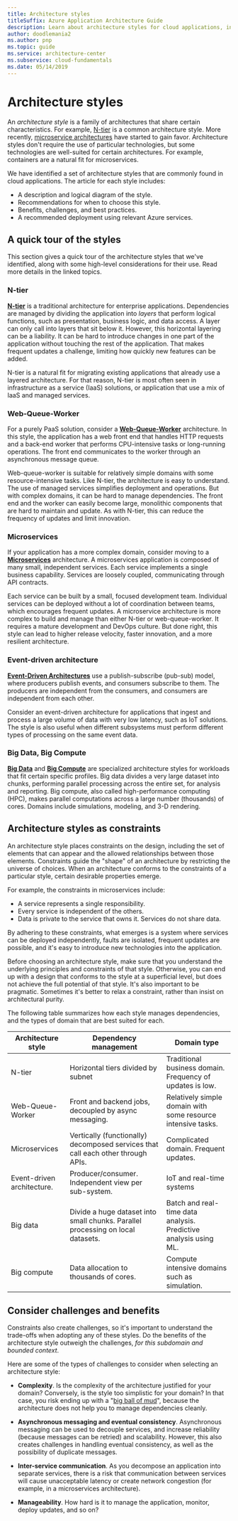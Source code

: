 ```yaml
---
title: Architecture styles
titleSuffix: Azure Application Architecture Guide
description: Learn about architecture styles for cloud applications, including descriptions, recommendations, best practices, and recommended deployment with Azure services.
author: doodlemania2
ms.author: pnp
ms.topic: guide
ms.service: architecture-center
ms.subservice: cloud-fundamentals
ms.date: 05/14/2019
---
```


# Architecture styles

An *architecture style* is a family of architectures that share certain characteristics. For example, [N-tier][n-tier] is a common architecture style. More recently, [microservice architectures][microservices] have started to gain favor. Architecture styles don't require the use of particular technologies, but some technologies are well-suited for certain architectures. For example, containers are a natural fit for microservices.

We have identified a set of architecture styles that are commonly found in cloud applications. The article for each style includes:

- A description and logical diagram of the style.
- Recommendations for when to choose this style.
- Benefits, challenges, and best practices.
- A recommended deployment using relevant Azure services.

## A quick tour of the styles

This section gives a quick tour of the architecture styles that we've identified, along with some high-level considerations for their use. Read more details in the linked topics.

### N-tier

**[N-tier][n-tier]** is a traditional architecture for enterprise applications. Dependencies are managed by dividing the application into *layers* that perform logical functions, such as presentation, business logic, and data access. A layer can only call into layers that sit below it. However, this horizontal layering can be a liability. It can be hard to introduce changes in one part of the application without touching the rest of the application. That makes frequent updates a challenge, limiting how quickly new features can be added.

N-tier is a natural fit for migrating existing applications that already use a layered architecture. For that reason, N-tier is most often seen in infrastructure as a service (IaaS) solutions, or application that use a mix of IaaS and managed services.

### Web-Queue-Worker

For a purely PaaS solution, consider a **[Web-Queue-Worker](./web-queue-worker.md)** architecture. In this style, the application has a web front end that handles HTTP requests and a back-end worker that performs CPU-intensive tasks or long-running operations. The front end communicates to the worker through an asynchronous message queue.

Web-queue-worker is suitable for relatively simple domains with some resource-intensive tasks. Like N-tier, the architecture is easy to understand. The use of managed services simplifies deployment and operations. But with complex domains, it can be hard to manage dependencies. The front end and the worker can easily become large, monolithic components that are hard to maintain and update. As with N-tier, this can reduce the frequency of updates and limit innovation.

### Microservices

If your application has a more complex domain, consider moving to a **[Microservices][microservices]** architecture. A microservices application is composed of many small, independent services. Each service implements a single business capability. Services are loosely coupled, communicating through API contracts.

Each service can be built by a small, focused development team. Individual services can be deployed without a lot of coordination between teams, which encourages frequent updates. A microservice architecture is more complex to build and manage than either N-tier or web-queue-worker. It requires a mature development and DevOps culture. But done right, this style can lead to higher release velocity, faster innovation, and a more resilient architecture.

### Event-driven architecture

**[Event-Driven Architectures](./event-driven.md)** use a publish-subscribe (pub-sub) model, where producers publish events, and consumers subscribe to them. The producers are independent from the consumers, and consumers are independent from each other.

Consider an event-driven architecture for applications that ingest and process a large volume of data with very low latency, such as IoT solutions. The style is also useful when different subsystems must perform different types of processing on the same event data.

### Big Data, Big Compute

**[Big Data](./big-data.md)** and **[Big Compute](./big-compute.md)** are specialized architecture styles for workloads that fit certain specific profiles. Big data divides a very large dataset into chunks, performing parallel processing across the entire set, for analysis and reporting. Big compute, also called high-performance computing (HPC), makes parallel computations across a large number (thousands) of cores. Domains include simulations, modeling, and 3-D rendering.

## Architecture styles as constraints

An architecture style places constraints on the design, including the set of elements that can appear and the allowed relationships between those elements. Constraints guide the "shape" of an architecture by restricting the universe of choices. When an architecture conforms to the constraints of a particular style, certain desirable properties emerge.

For example, the constraints in microservices include:

- A service represents a single responsibility.
- Every service is independent of the others.
- Data is private to the service that owns it. Services do not share data.

By adhering to these constraints, what emerges is a system where services can be deployed independently, faults are isolated, frequent updates are possible, and it's easy to introduce new technologies into the application.

Before choosing an architecture style, make sure that you understand the underlying principles and constraints of that style. Otherwise, you can end up with a design that conforms to the style at a superficial level, but does not achieve the full potential of that style. It's also important to be pragmatic. Sometimes it's better to relax a constraint, rather than insist on architectural purity.

The following table summarizes how each style manages dependencies, and the types of domain that are best suited for each.

| Architecture style | Dependency management | Domain type |
|--------------------|------------------------|-------------|
| N-tier | Horizontal tiers divided by subnet | Traditional business domain. Frequency of updates is low. |
| Web-Queue-Worker | Front and backend jobs, decoupled by async messaging. | Relatively simple domain with some resource intensive tasks. |
| Microservices | Vertically (functionally) decomposed services that call each other through APIs. | Complicated domain. Frequent updates. |
| Event-driven architecture. | Producer/consumer. Independent view per sub-system. | IoT and real-time systems |
| Big data | Divide a huge dataset into small chunks. Parallel processing on local datasets. | Batch and real-time data analysis. Predictive analysis using ML. |
| Big compute| Data allocation to thousands of cores. | Compute intensive domains such as simulation. |

## Consider challenges and benefits

Constraints also create challenges, so it's important to understand the trade-offs when adopting any of these styles. Do the benefits of the architecture style outweigh the challenges, *for this subdomain and bounded context*.

Here are some of the types of challenges to consider when selecting an architecture style:

- **Complexity**. Is the complexity of the architecture justified for your domain? Conversely, is the style too simplistic for your domain? In that case, you risk ending up with a "[big ball of mud][ball-of-mud]", because the architecture does not help you to manage dependencies cleanly.

- **Asynchronous messaging and eventual consistency**. Asynchronous messaging can be used to decouple services, and increase reliability (because messages can be retried) and scalability. However, this also creates challenges in handling eventual consistency, as well as the possibility of duplicate messages.

- **Inter-service communication**. As you decompose an application into separate services, there is a risk that communication between services will cause unacceptable latency or create network congestion (for example, in a microservices architecture).

- **Manageability**. How hard is it to manage the application, monitor, deploy updates, and so on?

[ball-of-mud]: https://en.wikipedia.org/wiki/Big_ball_of_mud
[microservices]: ./microservices.md
[n-tier]: ./n-tier.md
